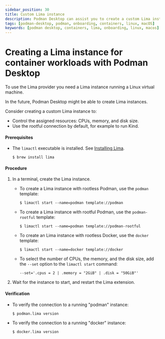 ```yaml
---
sidebar_position: 30
title: Custom Lima instance
description: Podman Desktop can assist you to create a custom Lima instance on Linux and macOS.
tags: [podman-desktop, podman, onboarding, containers, linux, macOS]
keywords: [podman desktop, containers, lima, onboarding, linux, macos]
---
```


# Creating a Lima instance for container workloads with Podman Desktop

To use the Lima provider you need a Lima instance running a Linux virtual machine.

In the future, Podman Desktop might be able to create Lima instances.

Consider creating a custom Lima instance to:

- Control the assigned resources: CPUs, memory, and disk size.
- Use the rootful connection by default, for example to run Kind.

#### Prerequisites

- The `limactl` executable is installed.
  See [Installing Lima](https://lima-vm.io/docs/installation/).

  ```shell-session
  $ brew install lima
  ```

#### Procedure

1. In a terminal, create the Lima instance.

   - To create a Lima instance with rootless Podman, use the `podman` template:

     ```shell-session
     $ limactl start --name=podman template://podman
     ```

   - To create a Lima instance with rootful Podman, use the `podman-rootful` template:

     ```shell-session
     $ limactl start --name=podman template://podman-rootful
     ```

   - To create an Lima instance with rootless Docker, use the `docker` template:

     ```shell-session
     $ limactl start --name=docker template://docker
     ```

   - To select the number of CPUs, the memory, and the disk size, add the `--set` option to the `limactl start` command:

     ```shell-session
     --set='.cpus = 2 | .memory = "2GiB" | .disk = "50GiB"'
     ```

2. Wait for the instance to start, and restart the Lima extension.

#### Verification

- To verify the connection to a running "podman" instance:

  ```shell-session
  $ podman.lima version
  ```

- To verify the connection to a running "docker" instance:

  ```shell-session
  $ docker.lima version
  ```

